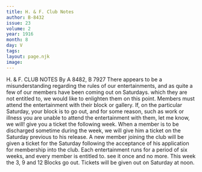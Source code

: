 ```yaml
---
title: H. & F. Club Notes
author: B-8432
issue: 23
volume: 2
year: 1916
month: 8
day: V
tags:
layout: page.njk
image:
---
```

H. & F. CLUB NOTES    By A 8482, B 7927       There appears to be a misunderstanding regarding the rules of our entertainments, and as quite a few of our members have been coming out on Saturdays. which they are not entitled to, we would like to enlighten them on this point.       Members must attend the entertainment with their block or gallery.       If, on the particular Saturday, your block is to go out, and for some reason, such as work or illness you are unable to attend the entertainment with them, let me know, we will! give you a ticket the following week.       When a member is to be discharged sometime during the week, we will give him a ticket on the Saturday previous to his release.       A new member joining the club will be given a ticket for the Saturday following the acceptance of his application for membership into the club.       Each entertainment runs for a period of six weeks, and every member is entitled to. see it once and no more.       This week the 3, 9 and 12 Blocks go out. Tickets will be given out on Saturday at noon. 


